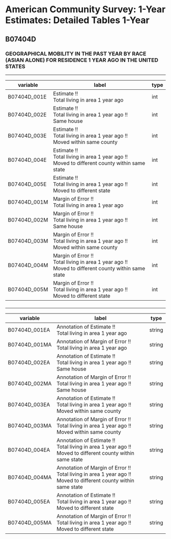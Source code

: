 # American Community Survey: 1-Year Estimates: Detailed Tables 1-Year

## B07404D

### GEOGRAPHICAL MOBILITY IN THE PAST YEAR BY RACE (ASIAN ALONE) FOR RESIDENCE 1 YEAR AGO IN THE UNITED STATES

___

| variable | label | type |
| ----- | ----- | ----- |
| B07404D_001E | Estimate !!<br>Total living in area 1 year ago | int |
| B07404D_002E | Estimate !!<br>Total living in area 1 year ago !!<br>Same house | int |
| B07404D_003E | Estimate !!<br>Total living in area 1 year ago !!<br>Moved within same county | int |
| B07404D_004E | Estimate !!<br>Total living in area 1 year ago !!<br>Moved to different county within same state | int |
| B07404D_005E | Estimate !!<br>Total living in area 1 year ago !!<br>Moved to different state | int |
| B07404D_001M | Margin of Error !!<br>Total living in area 1 year ago | int |
| B07404D_002M | Margin of Error !!<br>Total living in area 1 year ago !!<br>Same house | int |
| B07404D_003M | Margin of Error !!<br>Total living in area 1 year ago !!<br>Moved within same county | int |
| B07404D_004M | Margin of Error !!<br>Total living in area 1 year ago !!<br>Moved to different county within same state | int |
| B07404D_005M | Margin of Error !!<br>Total living in area 1 year ago !!<br>Moved to different state | int |
### 

___

| variable | label | type |
| ----- | ----- | ----- |
| B07404D_001EA | Annotation of Estimate !!<br>Total living in area 1 year ago | string |
| B07404D_001MA | Annotation of Margin of Error !!<br>Total living in area 1 year ago | string |
| B07404D_002EA | Annotation of Estimate !!<br>Total living in area 1 year ago !!<br>Same house | string |
| B07404D_002MA | Annotation of Margin of Error !!<br>Total living in area 1 year ago !!<br>Same house | string |
| B07404D_003EA | Annotation of Estimate !!<br>Total living in area 1 year ago !!<br>Moved within same county | string |
| B07404D_003MA | Annotation of Margin of Error !!<br>Total living in area 1 year ago !!<br>Moved within same county | string |
| B07404D_004EA | Annotation of Estimate !!<br>Total living in area 1 year ago !!<br>Moved to different county within same state | string |
| B07404D_004MA | Annotation of Margin of Error !!<br>Total living in area 1 year ago !!<br>Moved to different county within same state | string |
| B07404D_005EA | Annotation of Estimate !!<br>Total living in area 1 year ago !!<br>Moved to different state | string |
| B07404D_005MA | Annotation of Margin of Error !!<br>Total living in area 1 year ago !!<br>Moved to different state | string |

